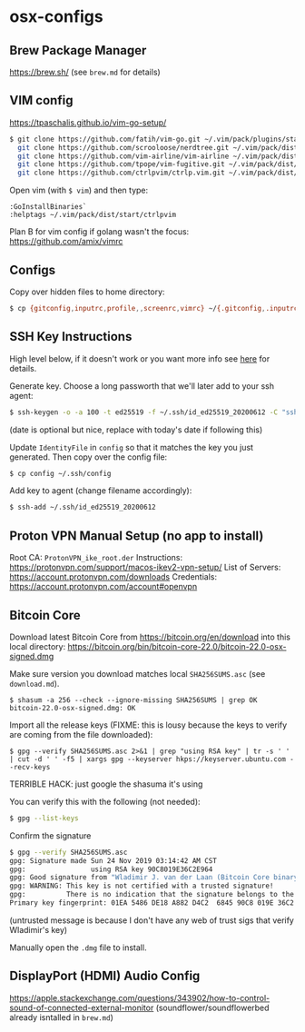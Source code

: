 # osx-configs

## Brew Package Manager
https://brew.sh/
(see `brew.md` for details)

## VIM config
https://tpaschalis.github.io/vim-go-setup/
```bash
$ git clone https://github.com/fatih/vim-go.git ~/.vim/pack/plugins/start/vim-go && \
  git clone https://github.com/scrooloose/nerdtree.git ~/.vim/pack/dist/start/nerdtree && \
  git clone https://github.com/vim-airline/vim-airline ~/.vim/pack/dist/start/vim-airline && \
  git clone https://github.com/tpope/vim-fugitive.git ~/.vim/pack/dist/start/vim-fugitive && \
  git clone https://github.com/ctrlpvim/ctrlp.vim.git ~/.vim/pack/dist/start/ctrlpvim
```
Open vim (with `$ vim`) and then type:
```
:GoInstallBinaries`
:helptags ~/.vim/pack/dist/start/ctrlpvim
```


Plan B for vim config if golang wasn't the focus:
https://github.com/amix/vimrc

## Configs

Copy over hidden files to home directory:
```bash
$ cp {gitconfig,inputrc,profile,,screenrc,vimrc} ~/{.gitconfig,.inputrc,.profile,.screenrc,.vimrc}
```

## SSH Key Instructions
High level below, if it doesn't work or you want more info see [here](https://medium.com/risan/upgrade-your-ssh-key-to-ed25519-c6e8d60d3c54) for details.

Generate key. Choose a long passworth that we'll later add to your ssh agent:
```bash
$ ssh-keygen -o -a 100 -t ed25519 -f ~/.ssh/id_ed25519_20200612 -C "ssh_key_ed25519_20200612@michaelflaxman.com"
```
(date is optional but nice, replace with today's date if following this)

Update `IdentityFile` in `config` so that it matches the key you just generated. Then copy over the config file:
```bash
$ cp config ~/.ssh/config
```

Add key to agent (change filename accordingly):
```bash
$ ssh-add ~/.ssh/id_ed25519_20200612
```

## Proton VPN Manual Setup (no app to install)
Root CA: `ProtonVPN_ike_root.der` 
Instructions: https://protonvpn.com/support/macos-ikev2-vpn-setup/ 
List of Servers: https://account.protonvpn.com/downloads 
Credentials: https://account.protonvpn.com/account#openvpn 

## Bitcoin Core

Download latest Bitcoin Core from <https://bitcoin.org/en/download> into this local directory:
<https://bitcoin.org/bin/bitcoin-core-22.0/bitcoin-22.0-osx-signed.dmg>

Make sure version you download matches local `SHA256SUMS.asc` (see `download.md`).
```
$ shasum -a 256 --check --ignore-missing SHA256SUMS | grep OK
bitcoin-22.0-osx-signed.dmg: OK
```

Import all the release keys (FIXME: this is lousy because the keys to verify are coming from the file downloaded):
```
$ gpg --verify SHA256SUMS.asc 2>&1 | grep "using RSA key" | tr -s ' ' | cut -d ' ' -f5 | xargs gpg --keyserver hkps://keyserver.ubuntu.com --recv-keys
```
TERRIBLE HACK: just google the shasuma it's using

You can verify this with the following (not needed):
```bash
$ gpg --list-keys
```

Confirm the signature
```bash
$ gpg --verify SHA256SUMS.asc
gpg: Signature made Sun 24 Nov 2019 03:14:42 AM CST
gpg:                using RSA key 90C8019E36C2E964
gpg: Good signature from "Wladimir J. van der Laan (Bitcoin Core binary release signing key) <laanwj@gmail.com>" [unknown]
gpg: WARNING: This key is not certified with a trusted signature!
gpg:          There is no indication that the signature belongs to the owner.
Primary key fingerprint: 01EA 5486 DE18 A882 D4C2  6845 90C8 019E 36C2 E964
```
(untrusted message is because I don't have any web of trust sigs that verify Wladimir's key)

Manually open the `.dmg` file to install.

## DisplayPort (HDMI) Audio Config
https://apple.stackexchange.com/questions/343902/how-to-control-sound-of-connected-external-monitor
(soundflower/soundflowerbed already isntalled in `brew.md`)
